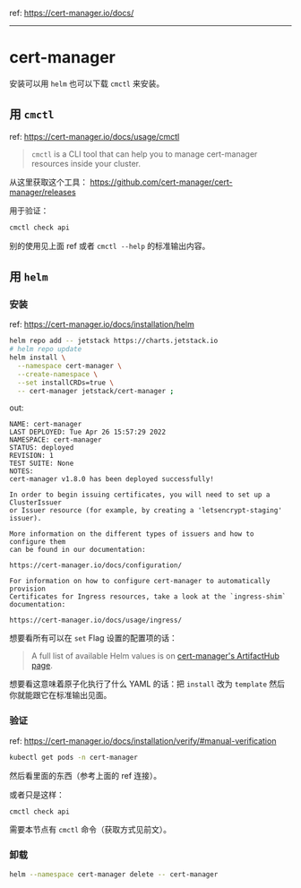 
ref: https://cert-manager.io/docs/

----

# cert-manager

安装可以用 `helm` 也可以下载 `cmctl` 来安装。

## 用 `cmctl`

ref: https://cert-manager.io/docs/usage/cmctl

> `cmctl` is a CLI tool that can help you to manage cert-manager resources inside your cluster.
> 

从这里获取这个工具： https://github.com/cert-manager/cert-manager/releases

用于验证：

~~~ sh
cmctl check api
~~~

别的使用见上面 ref 或者 `cmctl --help` 的标准输出内容。

## 用 `helm`

### 安装

ref: https://cert-manager.io/docs/installation/helm

~~~ sh
helm repo add -- jetstack https://charts.jetstack.io
# helm repo update
helm install \
  --namespace cert-manager \
  --create-namespace \
  --set installCRDs=true \
  -- cert-manager jetstack/cert-manager ;
~~~

out:

~~~ text
NAME: cert-manager
LAST DEPLOYED: Tue Apr 26 15:57:29 2022
NAMESPACE: cert-manager
STATUS: deployed
REVISION: 1
TEST SUITE: None
NOTES:
cert-manager v1.8.0 has been deployed successfully!

In order to begin issuing certificates, you will need to set up a ClusterIssuer
or Issuer resource (for example, by creating a 'letsencrypt-staging' issuer).

More information on the different types of issuers and how to configure them
can be found in our documentation:

https://cert-manager.io/docs/configuration/

For information on how to configure cert-manager to automatically provision
Certificates for Ingress resources, take a look at the `ingress-shim`
documentation:

https://cert-manager.io/docs/usage/ingress/
~~~

想要看所有可以在 `set` Flag 设置的配置项的话：

> A full list of available Helm values is on [cert-manager's ArtifactHub page](https://artifacthub.io/packages/helm/cert-manager/cert-manager).
> 

想要看这意味着原子化执行了什么 YAML 的话：把 `install` 改为 `template` 然后你就能跟它在标准输出见面。

### 验证

ref: https://cert-manager.io/docs/installation/verify/#manual-verification

~~~ sh
kubectl get pods -n cert-manager
~~~

然后看里面的东西（参考上面的 ref 连接）。

或者只是这样：

~~~ sh
cmctl check api
~~~

需要本节点有 `cmctl` 命令（获取方式见前文）。

### 卸载

~~~ sh
helm --namespace cert-manager delete -- cert-manager
~~~

